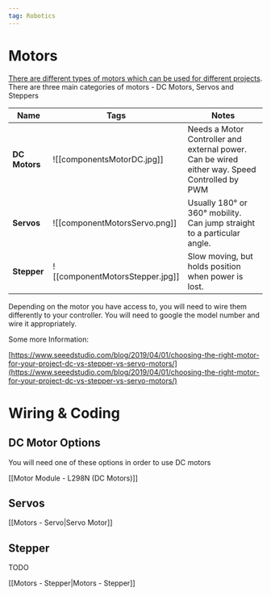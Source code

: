 ```yaml
---
tag: Robotics
---
```

# Motors

[There are different types of motors which can be used for different projects](https://www.google.com/url?q=https%3A%2F%2Flearn.sparkfun.com%2Ftutorials%2Fmotors-and-selecting-the-right-one&sa=D&sntz=1&usg=AFQjCNEUPlpTwx9lqZL46oPp61ErnwjNeA). There are three main categories of motors - DC Motors, Servos and Steppers

| **Name**      | **Tags**                        | **Notes**                                                                                     |
| ------------- | ------------------------------- | --------------------------------------------------------------------------------------------- |
| **DC Motors** | ![[componentsMotorDC.jpg]]      | Needs a Motor Controller and external power. Can be wired either way. Speed Controlled by PWM |
| **Servos**    | ![[componentMotorsServo.png]]   | Usually 180° or 360° mobility. Can jump straight to a particular angle.                       |
| **Stepper**   | ![[componentMotorsStepper.jpg]] | Slow moving, but holds position when power is lost.                                           |

Depending on the motor you have access to, you will need to wire them differently to your controller. You will need to google the model number and wire it appropriately.

Some more Information: 

[https://www.seeedstudio.com/blog/2019/04/01/choosing-the-right-motor-for-your-project-dc-vs-stepper-vs-servo-motors/](https://www.seeedstudio.com/blog/2019/04/01/choosing-the-right-motor-for-your-project-dc-vs-stepper-vs-servo-motors/)

# Wiring & Coding

## DC Motor Options

You will need one of these options in order to use DC motors

[[Motor Module - L298N (DC Motors)]]

## Servos

[[Motors - Servo|Servo Motor]]

## Stepper

TODO

[[Motors - Stepper|Motors - Stepper]]